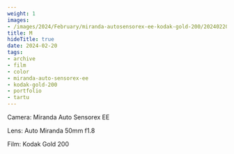 ```yaml
---
weight: 1
images:
- /images/2024/February/miranda-autosensorex-ee-kodak-gold-200/20240220-R1-00567-004A.jpg
title: M
hideTitle: true
date: 2024-02-20
tags:
- archive
- film
- color
- miranda-auto-sensorex-ee
- kodak-gold-200
- portfolio
- tartu
---
```


Camera: Miranda Auto Sensorex EE

Lens: Auto Miranda 50mm f1.8

Film: Kodak Gold 200